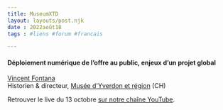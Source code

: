 ```yaml
---
title: MuseumXTD  
layout: layouts/post.njk  
date : 2022août18
tags : #liens #forum #francais

---
```

#### Déploiement numérique de l’offre au public, enjeux d’un projet global

[Vincent Fontana](https://www.linkedin.com/in/vincent-fontana/)  
Historien & directeur, [Musée d'Yverdon et région](https://musee-yverdon-region.ch) (CH)  

  
Retrouver le live du 13 octobre [sur notre chaîne YouTube](https://www.youtube.com/channel/UCTZJM5WsXDkH8QgMdACUNyw).  
